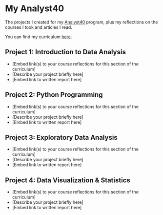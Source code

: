 # My Analyst40

The projects I created for my [Analyst40](https://analyst40.com) program, plus my reflections on the courses I took and articles I read.

You can find my curriculum [here](/curriculum.md).

## Project 1: Introduction to Data Analysis

- [Embed link(s) to your course reflections for this section of the curriculum]
- [Describe your project briefly here]
- [Embed link to written report here]

## Project 2: Python Programming

- [Embed link(s) to your course reflections for this section of the curriculum]
- [Describe your project briefly here]
- [Embed link to written report here]

## Project 3: Exploratory Data Analysis

- [Embed link(s) to your course reflections for this section of the curriculum]
- [Describe your project briefly here]
- [Embed link to written report here]

## Project 4: Data Visualization & Statistics

- [Embed link(s) to your course reflections for this section of the curriculum]
- [Describe your project briefly here]
- [Embed link to written report here]
